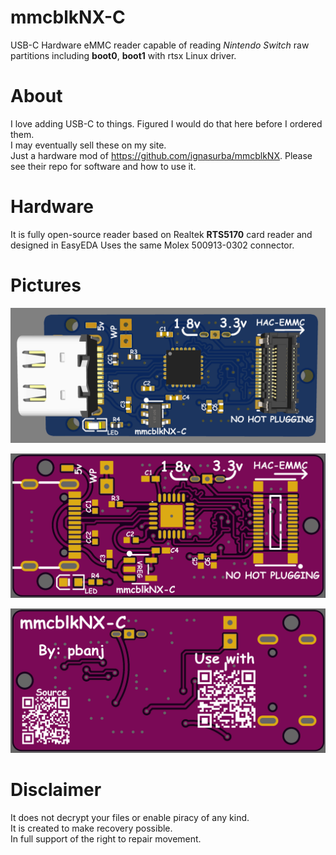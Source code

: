 # mmcblkNX-C
USB-C Hardware eMMC reader capable of reading *Nintendo Switch* raw partitions including **boot0**, **boot1** with rtsx Linux driver.

# About
I love adding USB-C to things. Figured I would do that here before I ordered them.  
I may eventually sell these on my site.  
Just a hardware mod of https://github.com/ignasurba/mmcblkNX. Please see their repo for software and how to use it.


# Hardware
It is fully open-source reader based on Realtek **RTS5170** card reader and designed in EasyEDA
Uses the same Molex 500913-0302 connector.

# Pictures
![3d](https://github.com/pbanj/mmcblkNX-C/blob/main/Pictures/mmcblkNX-C-Top-3D.png)  



![Top](https://github.com/pbanj/mmcblkNX-C/blob/main/Pictures/mmcblkNX-C-Top.png)  



![Bottom](https://github.com/pbanj/mmcblkNX-C/blob/main/Pictures/mmcblkNX-C-Bottom.png)  

# Disclaimer
It does not decrypt your files or enable piracy of any kind.  
It is created to make recovery possible.  
In full support of the right to repair movement.  
